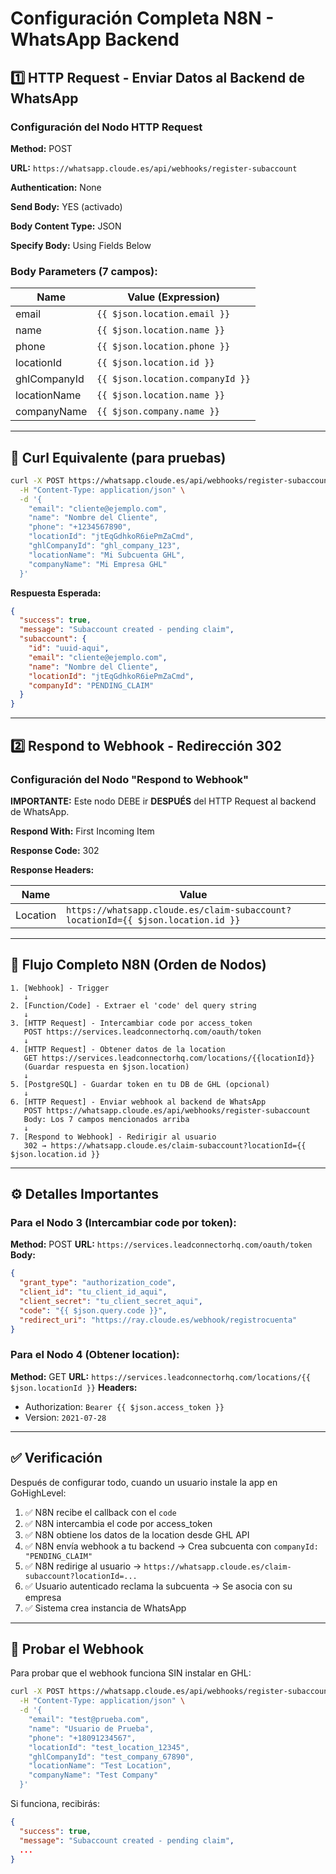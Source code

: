# Configuración Completa N8N - WhatsApp Backend

## 1️⃣ HTTP Request - Enviar Datos al Backend de WhatsApp

### Configuración del Nodo HTTP Request

**Method:** POST

**URL:** `https://whatsapp.cloude.es/api/webhooks/register-subaccount`

**Authentication:** None

**Send Body:** YES (activado)

**Body Content Type:** JSON

**Specify Body:** Using Fields Below

### Body Parameters (7 campos):

| Name | Value (Expression) |
|------|-------------------|
| email | `{{ $json.location.email }}` |
| name | `{{ $json.location.name }}` |
| phone | `{{ $json.location.phone }}` |
| locationId | `{{ $json.location.id }}` |
| ghlCompanyId | `{{ $json.location.companyId }}` |
| locationName | `{{ $json.location.name }}` |
| companyName | `{{ $json.company.name }}` |

---

## 📝 Curl Equivalente (para pruebas)

```bash
curl -X POST https://whatsapp.cloude.es/api/webhooks/register-subaccount \
  -H "Content-Type: application/json" \
  -d '{
    "email": "cliente@ejemplo.com",
    "name": "Nombre del Cliente",
    "phone": "+1234567890",
    "locationId": "jtEqGdhkoR6iePmZaCmd",
    "ghlCompanyId": "ghl_company_123",
    "locationName": "Mi Subcuenta GHL",
    "companyName": "Mi Empresa GHL"
  }'
```

**Respuesta Esperada:**
```json
{
  "success": true,
  "message": "Subaccount created - pending claim",
  "subaccount": {
    "id": "uuid-aqui",
    "email": "cliente@ejemplo.com",
    "name": "Nombre del Cliente",
    "locationId": "jtEqGdhkoR6iePmZaCmd",
    "companyId": "PENDING_CLAIM"
  }
}
```

---

## 2️⃣ Respond to Webhook - Redirección 302

### Configuración del Nodo "Respond to Webhook"

**IMPORTANTE:** Este nodo DEBE ir **DESPUÉS** del HTTP Request al backend de WhatsApp.

**Respond With:** First Incoming Item

**Response Code:** 302

**Response Headers:**

| Name | Value |
|------|-------|
| Location | `https://whatsapp.cloude.es/claim-subaccount?locationId={{ $json.location.id }}` |

---

## 🔄 Flujo Completo N8N (Orden de Nodos)

```
1. [Webhook] - Trigger
   ↓
2. [Function/Code] - Extraer el 'code' del query string
   ↓
3. [HTTP Request] - Intercambiar code por access_token
   POST https://services.leadconnectorhq.com/oauth/token
   ↓
4. [HTTP Request] - Obtener datos de la location
   GET https://services.leadconnectorhq.com/locations/{{locationId}}
   (Guardar respuesta en $json.location)
   ↓
5. [PostgreSQL] - Guardar token en tu DB de GHL (opcional)
   ↓
6. [HTTP Request] - Enviar webhook al backend de WhatsApp
   POST https://whatsapp.cloude.es/api/webhooks/register-subaccount
   Body: Los 7 campos mencionados arriba
   ↓
7. [Respond to Webhook] - Redirigir al usuario
   302 → https://whatsapp.cloude.es/claim-subaccount?locationId={{ $json.location.id }}
```

---

## ⚙️ Detalles Importantes

### Para el Nodo 3 (Intercambiar code por token):

**Method:** POST
**URL:** `https://services.leadconnectorhq.com/oauth/token`
**Body:**
```json
{
  "grant_type": "authorization_code",
  "client_id": "tu_client_id_aqui",
  "client_secret": "tu_client_secret_aqui",
  "code": "{{ $json.query.code }}",
  "redirect_uri": "https://ray.cloude.es/webhook/registrocuenta"
}
```

### Para el Nodo 4 (Obtener location):

**Method:** GET
**URL:** `https://services.leadconnectorhq.com/locations/{{ $json.locationId }}`
**Headers:**
- Authorization: `Bearer {{ $json.access_token }}`
- Version: `2021-07-28`

---

## ✅ Verificación

Después de configurar todo, cuando un usuario instale la app en GoHighLevel:

1. ✅ N8N recibe el callback con el `code`
2. ✅ N8N intercambia el code por access_token
3. ✅ N8N obtiene los datos de la location desde GHL API
4. ✅ N8N envía webhook a tu backend → Crea subcuenta con `companyId: "PENDING_CLAIM"`
5. ✅ N8N redirige al usuario → `https://whatsapp.cloude.es/claim-subaccount?locationId=...`
6. ✅ Usuario autenticado reclama la subcuenta → Se asocia con su empresa
7. ✅ Sistema crea instancia de WhatsApp

---

## 🧪 Probar el Webhook

Para probar que el webhook funciona SIN instalar en GHL:

```bash
curl -X POST https://whatsapp.cloude.es/api/webhooks/register-subaccount \
  -H "Content-Type: application/json" \
  -d '{
    "email": "test@prueba.com",
    "name": "Usuario de Prueba",
    "phone": "+18091234567",
    "locationId": "test_location_12345",
    "ghlCompanyId": "test_company_67890",
    "locationName": "Test Location",
    "companyName": "Test Company"
  }'
```

Si funciona, recibirás:
```json
{
  "success": true,
  "message": "Subaccount created - pending claim",
  ...
}
```

